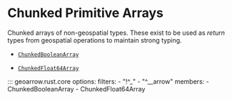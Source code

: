 # Chunked Primitive Arrays

Chunked arrays of non-geospatial types. These exist to be used as _return_ types
from geospatial operations to maintain strong typing.

- [`ChunkedBooleanArray`](#geoarrow.rust.core.ChunkedBooleanArray)
<!-- - [`ChunkedFloat16Array`](#geoarrow.rust.core.ChunkedFloat16Array)
- [`ChunkedFloat32Array`](#geoarrow.rust.core.ChunkedFloat32Array) -->
- [`ChunkedFloat64Array`](#geoarrow.rust.core.ChunkedFloat64Array)
<!-- - [`ChunkedUInt8Array`](#geoarrow.rust.core.ChunkedUInt8Array)
- [`ChunkedUInt16Array`](#geoarrow.rust.core.ChunkedUInt16Array)
- [`ChunkedUInt32Array`](#geoarrow.rust.core.ChunkedUInt32Array)
- [`ChunkedUInt64Array`](#geoarrow.rust.core.ChunkedUInt64Array)
- [`ChunkedInt8Array`](#geoarrow.rust.core.ChunkedInt8Array)
- [`ChunkedInt16Array`](#geoarrow.rust.core.ChunkedInt16Array)
- [`ChunkedInt32Array`](#geoarrow.rust.core.ChunkedInt32Array)
- [`ChunkedInt64Array`](#geoarrow.rust.core.ChunkedInt64Array)
- [`ChunkedStringArray`](#geoarrow.rust.core.ChunkedStringArray)
- [`ChunkedLargeStringArray`](#geoarrow.rust.core.ChunkedLargeStringArray) -->

::: geoarrow.rust.core
    options:
      filters:
        - "!^_"
        - "^__arrow"
      members:
        - ChunkedBooleanArray
        - ChunkedFloat64Array
